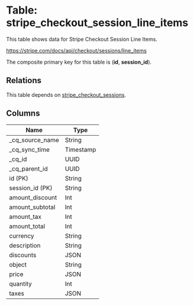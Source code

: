 # Table: stripe_checkout_session_line_items

This table shows data for Stripe Checkout Session Line Items.

https://stripe.com/docs/api/checkout/sessions/line_items

The composite primary key for this table is (**id**, **session_id**).

## Relations

This table depends on [stripe_checkout_sessions](stripe_checkout_sessions).

## Columns

| Name          | Type          |
| ------------- | ------------- |
|_cq_source_name|String|
|_cq_sync_time|Timestamp|
|_cq_id|UUID|
|_cq_parent_id|UUID|
|id (PK)|String|
|session_id (PK)|String|
|amount_discount|Int|
|amount_subtotal|Int|
|amount_tax|Int|
|amount_total|Int|
|currency|String|
|description|String|
|discounts|JSON|
|object|String|
|price|JSON|
|quantity|Int|
|taxes|JSON|
